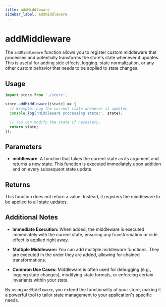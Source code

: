 ```yaml
---
title: addMiddleware
sidebar_label: addMiddleware
---
```


# addMiddleware

The `addMiddleware` function allows you to register custom middleware that processes and potentially transforms the store's state whenever it updates. This is useful for adding side effects, logging, state normalization, or any other custom behavior that needs to be applied to state changes.

## Usage

```ts
import store from './store';

store.addMiddleware((state) => {
  // Example: Log the current state whenever it updates.
  console.log('Middleware processing state:', state);

  // You can modify the state if necessary.
  return state;
});
```

## Parameters

- **middleware**: A function that takes the current state as its argument and returns a new state. This function is executed immediately upon addition and on every subsequent state update.

## Returns

This function does not return a value. Instead, it registers the middleware to be applied to all state updates.

## Additional Notes

- **Immediate Execution:**
  When added, the middleware is executed immediately with the current state, ensuring any transformation or side effect is applied right away.

- **Multiple Middleware:**
  You can add multiple middleware functions. They are executed in the order they are added, allowing for chained transformations.

- **Common Use Cases:**
  Middleware is often used for debugging (e.g., logging state changes), modifying state formats, or enforcing certain invariants within your state.

By using `addMiddleware`, you extend the functionality of your store, making it a powerful tool to tailor state management to your application's specific needs.
